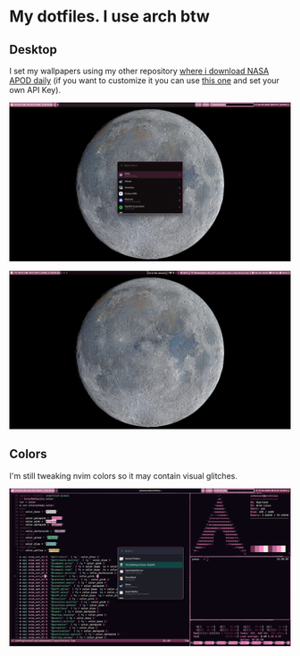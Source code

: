 # My dotfiles. I use arch btw

## Desktop

I set my wallpapers using my other repository [where i download NASA APOD daily](https://github.com/yohanduartep/APOD) (if you want to customize it you can use [this one](https://github.com/yohanduartep/APOD-Script) and set your own API Key).

![Monitor1](https://raw.githubusercontent.com/yohanduartep/Dotfiles-btw/refs/heads/master/Images/monitor1.png)

![Desktop](https://raw.githubusercontent.com/yohanduartep/Dotfiles-btw/refs/heads/master/Images/desktop.png)

## Colors

I'm still tweaking nvim colors so it may contain visual glitches.

![Colors](https://raw.githubusercontent.com/yohanduartep/Dotfiles-btw/refs/heads/master/Images/colors.png)
